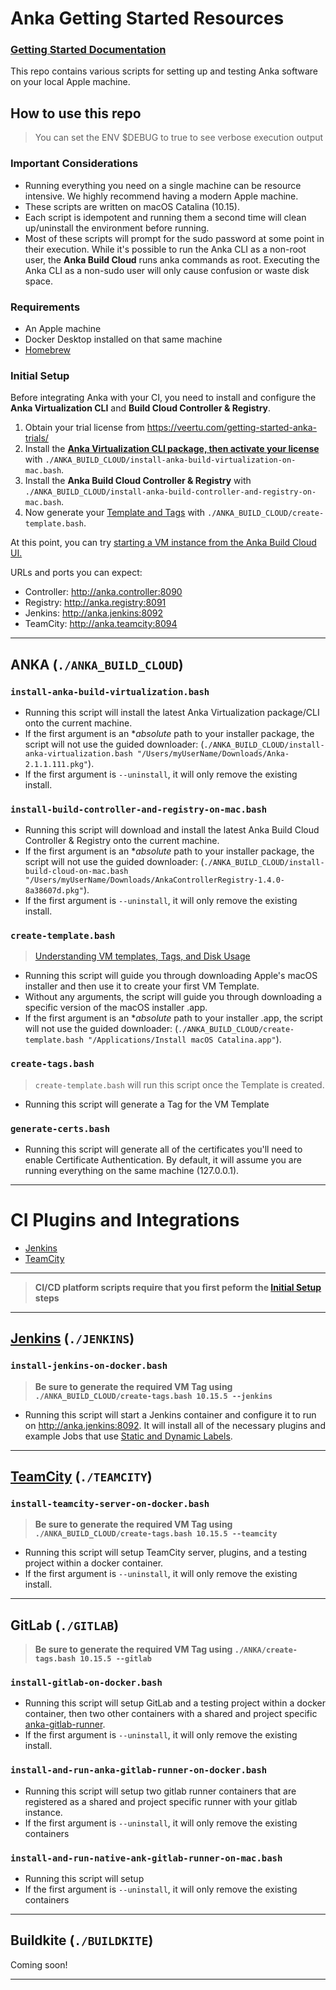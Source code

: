 # Anka Getting Started Resources

### [Getting Started Documentation](https://ankadocs.veertu.com/docs/getting-started/)

This repo contains various scripts for setting up and testing Anka software on your local Apple machine.

## How to use this repo

> You can set the ENV $DEBUG to true to see verbose execution output

### Important Considerations

- Running everything you need on a single machine can be resource intensive. We highly recommend having a modern Apple machine.
- These scripts are written on macOS Catalina (10.15).
- Each script is idempotent and running them a second time will clean up/uninstall the environment before running.
- Most of these scripts will prompt for the sudo password at some point in their execution. While it's possible to run the Anka CLI as a non-root user, the **Anka Build Cloud** runs anka commands as root. Executing the Anka CLI as a non-sudo user will only cause confusion or waste disk space.

### Requirements

- An Apple machine
- Docker Desktop installed on that same machine
- [Homebrew](https://brew.sh/)

### Initial Setup

Before integrating Anka with your CI, you need to install and configure the **Anka Virtualization CLI** and **Build Cloud Controller & Registry**.

1. Obtain your trial license from https://veertu.com/getting-started-anka-trials/
1. Install the **[Anka Virtualization CLI package, then activate your license](https://ankadocs.veertu.com/docs/anka-cli/installation/#install-the-anka-cli)** with `./ANKA_BUILD_CLOUD/install-anka-build-virtualization-on-mac.bash`.
2. Install the **Anka Build Cloud Controller & Registry** with `./ANKA_BUILD_CLOUD/install-anka-build-controller-and-registry-on-mac.bash`.
3. Now generate your [Template and Tags](https://ankadocs.veertu.com/docs/getting-started/creating-your-first-vm/#understanding-vm-templates-tags-and-disk-usage) with `./ANKA_BUILD_CLOUD/create-template.bash`.

At this point, you can try [starting a VM instance from the Anka Build Cloud UI.](https://ankadocs.veertu.com/docs/getting-started/macos/#step-4-start-a-vm-instance-using-the-controller-ui)

URLs and ports you can expect:

- Controller: http://anka.controller:8090
- Registry:   http://anka.registry:8091
- Jenkins:    http://anka.jenkins:8092
- TeamCity:   http://anka.teamcity:8094

---

## ANKA (`./ANKA_BUILD_CLOUD`)

### `install-anka-build-virtualization.bash`

- Running this script will install the latest Anka Virtualization package/CLI onto the current machine.
- If the first argument is an **absolute* path to your installer package, the script will not use the guided downloader: (`./ANKA_BUILD_CLOUD/install-anka-virtualization.bash "/Users/myUserName/Downloads/Anka-2.1.1.111.pkg"`).
- If the first argument is `--uninstall`, it will only remove the existing install.

### `install-build-controller-and-registry-on-mac.bash`

- Running this script will download and install the latest Anka Build Cloud Controller & Registry onto the current machine.
- If the first argument is an **absolute* path to your installer package, the script will not use the guided downloader: (`./ANKA_BUILD_CLOUD/install-build-cloud-on-mac.bash "/Users/myUserName/Downloads/AnkaControllerRegistry-1.4.0-8a38607d.pkg"`).
- If the first argument is `--uninstall`, it will only remove the existing install.

### `create-template.bash`

> [Understanding VM templates, Tags, and Disk Usage](https://ankadocs.veertu.com/docs/getting-started/creating-your-first-vm/#understanding-vm-templates-tags-and-disk-usage)

- Running this script will guide you through downloading Apple's macOS installer and then use it to create your first VM Template.
- Without any arguments, the script will guide you through downloading a specific version of the macOS installer .app. 
- If the first argument is an **absolute* path to your installer .app, the script will not use the guided downloader: (`./ANKA_BUILD_CLOUD/create-template.bash "/Applications/Install macOS Catalina.app"`).

### `create-tags.bash`

> `create-template.bash` will run this script once the Template is created.

- Running this script will generate a Tag for the VM Template

### `generate-certs.bash`

- Running this script will generate all of the certificates you'll need to enable Certificate Authentication. By default, it will assume you are running everything on the same machine (127.0.0.1).

---

# CI Plugins and Integrations

- [Jenkins](#jenkins-jenkins)
- [TeamCity](#teamcity-teamcity)

---

> **CI/CD platform scripts require that you first peform the [Initial Setup](#initial-setup) steps**

---

## [Jenkins](https://ankadocs.veertu.com/docs/ci-plugins-and-integrations/jenkins/) (`./JENKINS`)

### `install-jenkins-on-docker.bash`

> **Be sure to generate the required VM Tag using `./ANKA_BUILD_CLOUD/create-tags.bash 10.15.5 --jenkins`**

- Running this script will start a Jenkins container and configure it to run on http://anka.jenkins:8092. It will install all of the necessary plugins and example Jobs that use [Static and Dynamic Labels](https://ankadocs.veertu.com/docs/ci-plugins-and-integrations/jenkins/#install-and-configure-the-anka-plugin-in-jenkins).

---

## [TeamCity](https://ankadocs.veertu.com/docs/ci-plugins-and-integrations/teamcity/) (`./TEAMCITY`)

### `install-teamcity-server-on-docker.bash`

> **Be sure to generate the required VM Tag using `./ANKA_BUILD_CLOUD/create-tags.bash 10.15.5 --teamcity`**

- Running this script will setup TeamCity server, plugins, and a testing project within a docker container.
- If the first argument is `--uninstall`, it will only remove the existing install.

---

## GitLab (`./GITLAB`)

> **Be sure to generate the required VM Tag using `./ANKA/create-tags.bash 10.15.5 --gitlab`**

### `install-gitlab-on-docker.bash`

- Running this script will setup GitLab and a testing project within a docker container, then two other containers with a shared and project specific [anka-gitlab-runner](https://github.com/veertuinc/gitlab-runner).
- If the first argument is `--uninstall`, it will only remove the existing install.

### `install-and-run-anka-gitlab-runner-on-docker.bash`

- Running this script will setup two gitlab runner containers that are registered as a shared and project specific runner with your gitlab instance.
- If the first argument is `--uninstall`, it will only remove the existing containers

### `install-and-run-native-ank-gitlab-runner-on-mac.bash`

- Running this script will setup 
- If the first argument is `--uninstall`, it will only remove the existing containers

---

## Buildkite (`./BUILDKITE`)

Coming soon!

---
